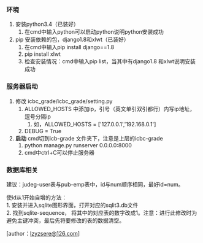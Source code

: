 ### 环境
1. 安装python3.4（已装好）
	1. 在cmd中输入python可以启动python说明python安装成功
2.  pip 安装依赖的包，django1.8和xlwt（已装好）
	1.  在cmd中输入pip install django==1.8
	2.  pip install xlwt
	3.  检查安装情况：cmd中输入pip list，当其中有django1.8 和xlwt说明安装成功
### 服务器启动
1. 修改 icbc_grade/icbc_grade/setting.py
	1. ALLOWED_HOSTS 中添加ip，引号（英文单引双引都行）内写ip地址，逗号分隔ip
		1. 如，ALLOWED_HOSTS = ['127.0.0.1','192.168.0.1']
	2. DEBUG = True
3. **启动** cmd切到icb-grade 文件夹下，注意是上层的icbc-grade
	1. python manage.py runserver 0.0.0.0:8000
	2. cmd中ctrl+C可以停止服务器

### 数据库相关
建议：judeg-user表与pub-emp表中，id与num顺序相同，最好id=num。

使id从1开始自增的方法：    
	1.  安装并进入sqlite图形界面，打开对应的sqlit3.db文件    
	2.  找到sqlite-sequence， 将其中的对应表的数字改成1。注意：进行此修改时为避免主键冲突，最后先将要修改的表的数据清空。


[author：lzyzsere@126.com]


